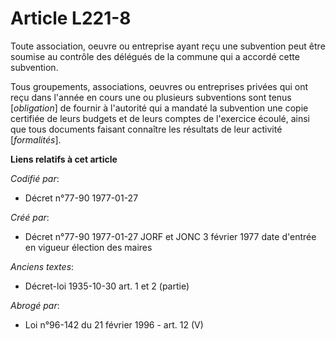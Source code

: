 # Article L221-8

Toute association, oeuvre ou entreprise ayant reçu une subvention peut être soumise au contrôle des délégués de la commune
qui a accordé cette subvention. 

Tous groupements, associations, oeuvres ou entreprises privées qui ont reçu dans l'année en cours une ou plusieurs
subventions sont tenus [*obligation*] de fournir à l'autorité qui a mandaté la subvention une copie certifiée de leurs
budgets et de leurs comptes de l'exercice écoulé, ainsi que tous documents faisant connaître les résultats de leur activité
[*formalités*].

**Liens relatifs à cet article**

_Codifié par_:

  - Décret n°77-90 1977-01-27

_Créé par_:

  - Décret n°77-90 1977-01-27 JORF et JONC 3 février 1977 date d'entrée en vigueur élection des maires

_Anciens textes_:

  - Décret-loi 1935-10-30 art. 1 et 2 (partie)

_Abrogé par_:

  - Loi n°96-142 du 21 février 1996 - art. 12 (V)
